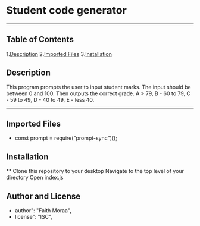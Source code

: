 # Student code generator
***
## Table of Contents
1.[Description](#description)
2.[Imported Files](#imported-files)
3.[Installation](#installation)

## Description
This program prompts the user to input student marks. The input should be between 0 and 100. Then outputs the correct grade.
A > 79, B - 60 to 79, C -  59 to 49, D - 40 to 49, E - less 40.

***
## Imported Files
* const prompt = require("prompt-sync")();

## Installation
**
Clone this repository to your desktop
Navigate to the top level of your directory
Open index.js

## Author and License 
* author": "Faith Moraa",
* license": "ISC",